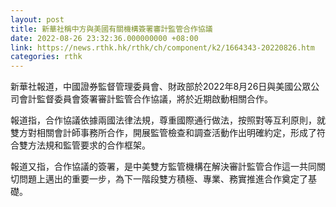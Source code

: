 ```yaml
---
layout: post
title: 新華社稱中方與美國有關機構簽署審計監管合作協議
date: 2022-08-26 23:32:36.000000000 +08:00
link: https://news.rthk.hk/rthk/ch/component/k2/1664343-20220826.htm
categories: rthk
---
```


新華社報道，中國證券監督管理委員會、財政部於2022年8月26日與美國公眾公司會計監督委員會簽署審計監管合作協議，將於近期啟動相關合作。

報道指，合作協議依據兩國法律法規，尊重國際通行做法，按照對等互利原則，就雙方對相關會計師事務所合作，開展監管檢查和調查活動作出明確約定，形成了符合雙方法規和監管要求的合作框架。

報道又指，合作協議的簽署，是中美雙方監管機構在解決審計監管合作這一共同關切問題上邁出的重要一步，為下一階段雙方積極、專業、務實推進合作奠定了基礎。
